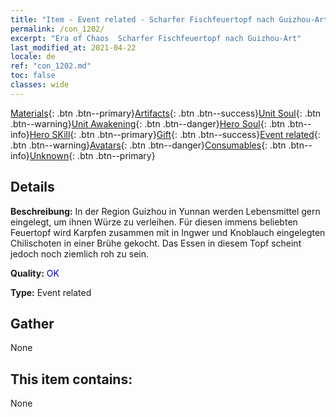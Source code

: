 ```yaml
---
title: "Item - Event related - Scharfer Fischfeuertopf nach Guizhou-Art"
permalink: /con_1202/
excerpt: "Era of Chaos  Scharfer Fischfeuertopf nach Guizhou-Art"
last_modified_at: 2021-04-22
locale: de
ref: "con_1202.md"
toc: false
classes: wide
---
```

 [Materials](/ItemsDE/){: .btn .btn--primary}[Artifacts](/ItemsDE/Artifacts/){: .btn .btn--success}[Unit Soul](/ItemsDE/UnitSoul/){: .btn .btn--warning}[Unit Awakening](/ItemsDE/UnitAwakening/){: .btn .btn--danger}[Hero Soul](/ItemsDE/HeroSoul/){: .btn .btn--info}[Hero SKill](/ItemsDE/HeroSkill/){: .btn .btn--primary}[Gift](/ItemsDE/Gift/){: .btn .btn--success}[Event related](/ItemsDE/Events/){: .btn .btn--warning}[Avatars](/ItemsDE/Avatars/){: .btn .btn--danger}[Consumables](/ItemsDE/Consumables/){: .btn .btn--info}[Unknown](/ItemsDE/Unknown/){: .btn .btn--primary}

## Details
 **Beschreibung:** In der Region Guizhou in Yunnan werden Lebensmittel gern eingelegt, um ihnen Würze zu verleihen. Für diesen immens beliebten Feuertopf wird Karpfen zusammen mit in Ingwer und Knoblauch eingelegten Chilischoten in einer Brühe gekocht. Das Essen in diesem Topf scheint jedoch noch ziemlich roh zu sein.

 **Quality:** <span style="color: #0000CD">OK</span>

 **Type:** Event related

## Gather

  None

## This item contains:

  None


